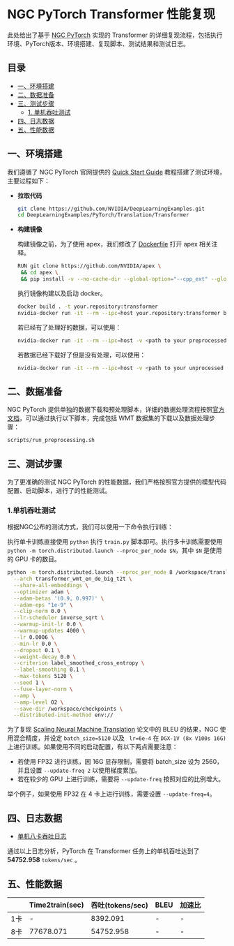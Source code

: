<!-- omit in toc -->
# NGC PyTorch Transformer 性能复现


此处给出了基于 [NGC PyTorch](https://github.com/NVIDIA/DeepLearningExamples/tree/master/PyTorch/Translation/Transformer) 实现的 Transformer 的详细复现流程，包括执行环境、PyTorch版本、环境搭建、复现脚本、测试结果和测试日志。

<!-- omit in toc -->
## 目录
- [一、环境搭建](#一环境搭建)
- [二、数据准备](#二数据准备)
- [三、测试步骤](#三测试步骤)
  - [1. 单机吞吐测试](#1-单机吞吐测试)
- [四、日志数据](#四日志数据)
- [五、性能数据](#五性能数据)



## 一、环境搭建

我们遵循了 NGC PyTorch 官网提供的 [Quick Start Guide](https://github.com/NVIDIA/DeepLearningExamples/tree/master/PyTorch/Translation/Transformer#quick-start-guide) 教程搭建了测试环境，主要过程如下：

- **拉取代码**

    ```bash
    git clone https://github.com/NVIDIA/DeepLearningExamples.git 
    cd DeepLearningExamples/PyTorch/Translation/Transformer
    ```

- **构建镜像**

    构建镜像之前，为了使用 apex，我们修改了 [Dockerfile](https://github.com/NVIDIA/DeepLearningExamples/blob/master/PyTorch/Translation/Transformer/Dockerfile#L19) 打开 apex 相关注释。

    ```bash
    RUN git clone https://github.com/NVIDIA/apex \
     && cd apex \
     && pip install -v --no-cache-dir --global-option="--cpp_ext" --global-option="--cuda_ext" ./
    ```

    执行镜像构建以及启动 docker。

    ```bash
    docker build . -t your.repository:transformer
    nvidia-docker run -it --rm --ipc=host your.repository:transformer bash
    ```

    若已经有了处理好的数据，可以使用：

    ```bash
    nvidia-docker run -it --rm --ipc=host -v <path to your preprocessed data>:/data/wmt14_en_de_joined_dict your.repository:transformer bash
    ```

    若数据已经下载好了但是没有处理，可以使用：

    ```bash
    nvidia-docker run -it --rm --ipc=host -v <path to your unprocessed data>:/workspace/translation/examples/translation/orig your.repository:transformer bash
    ```

## 二、数据准备

NGC PyTorch 提供单独的数据下载和预处理脚本，详细的数据处理流程按照[官方文档](https://github.com/NVIDIA/DeepLearningExamples/tree/master/PyTorch/Translation/Transformer#quick-start-guide)，可以通过执行以下脚本，完成包括 WMT 数据集的下载以及数据处理步骤：

```bash
scripts/run_preprocessing.sh
```

## 三、测试步骤

为了更准确的测试 NGC PyTorch 的性能数据，我们严格按照官方提供的模型代码配置、启动脚本，进行了的性能测试。

### 1.单机吞吐测试

根据NGC公布的测试方式，我们可以使用一下命令执行训练：

执行单卡训练直接使用 `python` 执行 `train.py` 脚本即可。执行多卡训练需要使用 `python -m torch.distributed.launch --nproc_per_node $N`，其中 `$N` 是使用的 GPU 卡的数目。

```bash
python -m torch.distributed.launch --nproc_per_node 8 /workspace/translation/train.py /data/wmt14_en_de_joined_dict \
  --arch transformer_wmt_en_de_big_t2t \
  --share-all-embeddings \
  --optimizer adam \
  --adam-betas '(0.9, 0.997)' \
  --adam-eps "1e-9" \
  --clip-norm 0.0 \
  --lr-scheduler inverse_sqrt \
  --warmup-init-lr 0.0 \
  --warmup-updates 4000 \
  --lr 0.0006 \
  --min-lr 0.0 \
  --dropout 0.1 \
  --weight-decay 0.0 \
  --criterion label_smoothed_cross_entropy \
  --label-smoothing 0.1 \
  --max-tokens 5120 \
  --seed 1 \
  --fuse-layer-norm \
  --amp \
  --amp-level O2 \
  --save-dir /workspace/checkpoints \
  --distributed-init-method env:// 
```

为了复现 [Scaling Neural Machine Translation](https://arxiv.org/abs/1806.00187) 论文中的 BLEU 的结果，NGC 使用混合精度，并设定 `batch_size=5120` 以及 ` lr=6e-4` 在 `DGX-1V (8x V100s 16G)` 上进行训练。如果使用不同的启动配置，有以下两点需要注意：

* 若使用 FP32 进行训练，因 16G 显存限制，需要将 batch_size 设为 2560，并且设置 `--update-freq 2` 以使用梯度累加。
* 若在较少的 GPU 上进行训练，需要将 `--update-freq` 按照对应的比例增大。

举个例子，如果使用 FP32 在 4 卡上进行训练，需要设置 `--update-freq=4`。

## 四、日志数据

- [单机八卡吞吐日志](../logs/transformer_big_gpu8_fp32.log)

通过以上日志分析，PyTorch 在 Transformer 任务上的单机吞吐达到了 **54752.958** `tokens/sec` 。

## 五、性能数据

|               | Time2train(sec) | 吞吐(tokens/sec) | BLEU | 加速比 |
|---------------|-----------------|-----------------|------|-------|
| 1卡           |        -        |     8392.091    |   -  |   -   |
| 8卡           |    77678.071    |    54752.958    |   -  |   -   |
